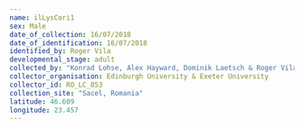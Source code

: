 ```yaml
---
name: ilLysCori1
sex: Male
date_of_collection: 16/07/2018
date_of_identification: 16/07/2018
identified_by: Roger Vila
developmental_stage: adult
collected_by: "Konrad Lohse, Alex Hayward, Dominik Laetsch & Roger Vila"
collector_organisation: Edinburgh University & Exeter University
collector_id: RO_LC_853
collection_site: "Sacel, Romania"
latitude: 46.609
longitude: 23.457
---
```

